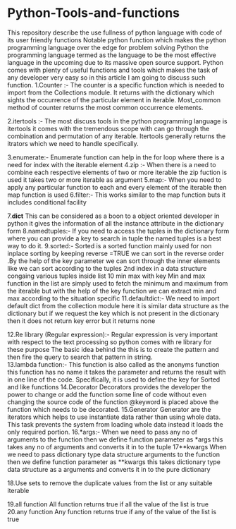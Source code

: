 # Python-Tools-and-functions
This repository describe the use fullness of python language with code of its user friendly functions 
Notable python function which makes the python programming language over the edge for problem solving
Python the programming language termed as the language to be the most effective language in the upcoming due to its massive open source support.
Python comes with plenty of useful functions and tools which makes the task of any developer very easy so in this article I am going to discuss such function.
1.Counter :-
The counter is a specific function which is needed to import from the Collections module. It returns with the dictionary which sights the occurrence of the particular element in iterable. Most_common method of counter returns the most common occurrence elements.

2.itertools :-
The most discuss tools in the python programming language is itertools it comes with the tremendous scope with can go through the combination and permutation of any iterable. Itertools generally returns the itrators which we need to handle specifically.
 
3.enumerate:-
Enumerate function can help in the for loop where there is a need for index with the iterable element 
4.zip :-
When there is a need to combine each respective elements of two or more iterable the zip fuction is used it takes two or more iterable as argument
5.map:-
When you need to apply any particular function to each and every element of the iterable then map function is used
6.filter:-
This works similar to the map function buts it includes conditional facility
 
7.__dict__
This can be considered as a boon to a object oriented developer in python it gives the information of all the instance attribute in the dictionary form
8.namedtuples:-
If you need to access the tuples in the dictionary form where you can provide a key to search in tuple the named tuples is a best way to do it.
9.sorted:-
Sorted is a sorted function mainly used for non inplace sorting by keeping reverse =TRUE we can  sort in the reverse order .By the help of the key parameter we can sort through the inner elements like we can sort according to the tuples 2nd index in a data structure congaing various tuples inside list
10 min max with key
Min and max function in the list are simply used to fetch the minimum and maximum from the iterable but with the help of the key function we can extract min and max according to the situation specific
11.defaultdict:-
We need to import default dict from the collection module here it is similar data structure as the dictionary but if we request the key which is not present in the dictionary then it does not return key error but it returns none  

12.Re library (Regular expression):-
Regular expression is very important with respect to the text processing so python comes with re library for these purpose
The basic idea behind the this is to create the pattern and then fire the query to search that pattern in string.  
13.lambda function:-
This function is also called as the anonyms function this function has no name it takes the parameter and returns the result with in one line of the code. Specifically, it is used to define the key for Sorted and like functions 
14.Decorator
Decorators provides the developer the power to change or add the function some line of code without even changing the source code of the function @keyword is placed above the function which needs to be decorated.
15.Generator
Generator are the iterators which helps to use instantiate data rather than using whole data. This task prevents the system from loading whole data instead it loads the only required portion. 
16.*args:-
When we need to pass any no of arguments to the function then we define function parameter as *args this takes any no of arguments and converts it in to the tuple 
17**kwargs
When we need to pass dictionary type data structure arguments to the function then we define function parameter as **kwargs this takes dictionary type data structure as a arguments and converts it in to the pure dictionary 

18.Use sets to remove the duplicate values from the list or any suitable iterable

19.all function
All function returns true if all the value of the list is true
20.any function
Any function returns true if any of  the value of the list is true


